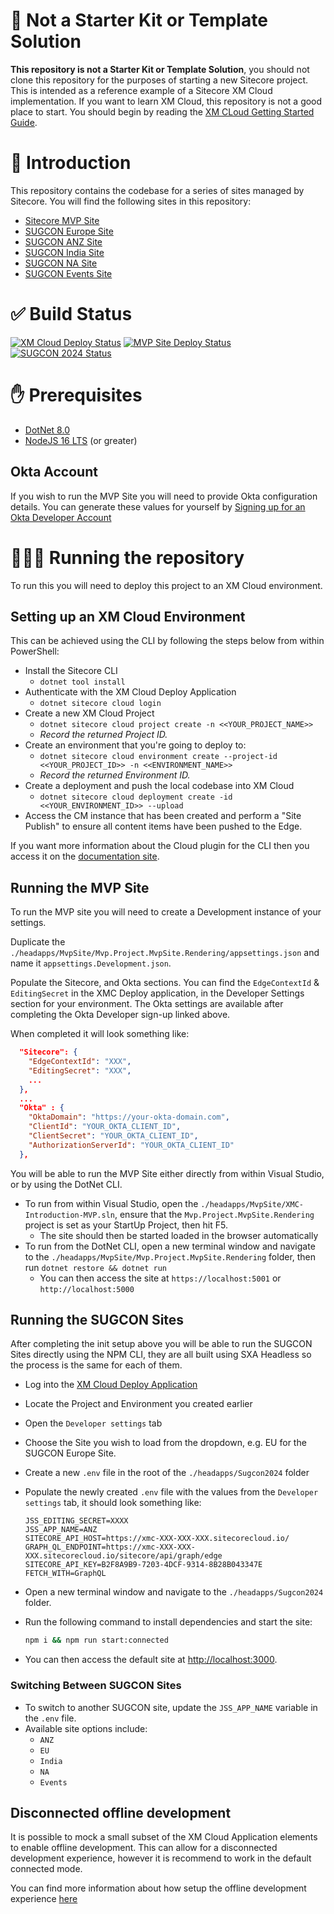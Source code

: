 # 🚫 Not a Starter Kit or Template Solution
**This repository is not a Starter Kit or Template Solution**, you should not clone this repository for the purposes of starting a new Sitecore project. This is intended as a reference example of a Sitecore XM Cloud implementation. If you want to learn XM Cloud, this repository is not a good place to start. You should begin by reading the [XM CLoud Getting Started Guide](https://doc.sitecore.com/xmc/en/developers/xm-cloud/getting-started-with-xm-cloud.html).

# 📝 Introduction
This repository contains the codebase for a series of sites managed by Sitecore. You will find the following sites in this repository:
- [Sitecore MVP Site](https://mvp.sitecore.com)
- [SUGCON Europe Site](https://europe.sugcon.events)
- [SUGCON ANZ Site](https://anz.sugcon.events)
- [SUGCON India Site](https://india.sugcon.events)
- [SUGCON NA Site](https://na.sugcon.events)
- [SUGCON Events Site](https://www.sugcon.events)

# ✅ Build Status
[![XM Cloud Deploy Status](https://github.com/Sitecore/XM-Cloud-Introduction/actions/workflows/CI-CD_XM_Cloud.yml/badge.svg?branch=main)](https://github.com/Sitecore/XM-Cloud-Introduction/actions/workflows/CI-CD_XM_Cloud.yml)
[![MVP Site Deploy Status](https://github.com/Sitecore/XM-Cloud-Introduction/actions/workflows/CI-CD_MVP.yml/badge.svg?branch=main)](https://github.com/Sitecore/XM-Cloud-Introduction/actions/workflows/CI-CD_MVP.yml)
[![SUGCON 2024 Status](https://github.com/Sitecore/XM-Cloud-Introduction/actions/workflows/CI-CD_SUGCON_24.yml/badge.svg?branch=main)](https://github.com/Sitecore/XM-Cloud-Introduction/actions/workflows/CI-CD_SUGCON_24.yml)

# ✋ Prerequisites
- [DotNet 8.0](https://dotnet.microsoft.com/en-us/download)
- [NodeJS 16 LTS](https://nodejs.org/en/download/) (or greater)

## Okta Account
If you wish to run the MVP Site you will need to provide Okta configuration details. You can generate these values for yourself by [Signing up for an Okta Developer Account](https://developer.okta.com/signup/)

# 🏃‍♀️‍➡️ Running the repository
To run this you will need to deploy this project to an XM Cloud environment. 

## Setting up an XM Cloud Environment
This can be achieved using the CLI by following the steps below from within PowerShell:
- Install the Sitecore CLI
  - `dotnet tool install`
- Authenticate with the XM Cloud Deploy Application
  - `dotnet sitecore cloud login`
- Create a new XM Cloud Project
  - `dotnet sitecore cloud project create -n <<YOUR_PROJECT_NAME>>`
  - _Record the returned Project ID._
- Create an environment that you're going to deploy to:
  - `dotnet sitecore cloud environment create --project-id <<YOUR_PROJECT_ID>> -n <<ENVIRONMENT_NAME>>`
  - _Record the returned Environment ID._
- Create a deployment and push the local codebase into XM Cloud
  - `dotnet sitecore cloud deployment create -id <<YOUR_ENVIRONMENT_ID>> --upload`
- Access the CM instance that has been created and perform a "Site Publish" to ensure all content items have been pushed to the Edge.

If you want more information about the Cloud plugin for the CLI then you access it on the [documentation site](https://doc.sitecore.com/xmc/en/developers/xm-cloud/the-cloud-deployment-command.html).

## Running the MVP Site
To run the MVP site you will need to create a Development instance of your settings.

Duplicate the `./headapps/MvpSite/Mvp.Project.MvpSite.Rendering/appsettings.json` and name it `appsettings.Development.json`. 

Populate the Sitecore, and Okta sections. You can find the `EdgeContextId` & `EditingSecret` in the XMC Deploy application, in the Developer Settings section for your environment. The Okta settings are available after completing the Okta Developer sign-up linked above. 

When completed it will look something like:

```json
  "Sitecore": {
    "EdgeContextId": "XXX",
    "EditingSecret": "XXX",
    ...
  },
  ...
  "Okta" : {
    "OktaDomain": "https://your-okta-domain.com",
    "ClientId": "YOUR_OKTA_CLIENT_ID",
    "ClientSecret": "YOUR_OKTA_CLIENT_ID",
    "AuthorizationServerId": "YOUR_OKTA_CLIENT_ID"
  },
```
You will be able to run the MVP Site either directly from within Visual Studio, or by using the DotNet CLI.

- To run from within Visual Studio, open the `./headapps/MvpSite/XMC-Introduction-MVP.sln`, ensure that the `Mvp.Project.MvpSite.Rendering` project is set as your StartUp Project, then hit F5.
  - The site should then be started loaded in the browser automatically
- To run from the DotNet CLI, open a new terminal window and navigate to the `./headapps/MvpSite/Mvp.Project.MvpSite.Rendering` folder, then run `dotnet restore && dotnet run`
  - You can then access the site at `https://localhost:5001` or `http://localhost:5000`

## Running the SUGCON Sites

After completing the init setup above you will be able to run the SUGCON Sites directly using the NPM CLI, they are all built using SXA Headless so the process is the same for each of them.

- Log into the [XM Cloud Deploy Application](https://deploy.sitecorecloud.io/)
- Locate the Project and Environment you created earlier
- Open the `Developer settings` tab
- Choose the Site you wish to load from the dropdown, e.g. EU for the SUGCON Europe Site.
- Create a new `.env` file in the root of the `./headapps/Sugcon2024` folder
- Populate the newly created `.env` file with the values from the `Developer settings` tab, it should look something like:

  ```env
  JSS_EDITING_SECRET=XXXX
  JSS_APP_NAME=ANZ
  SITECORE_API_HOST=https://xmc-XXX-XXX-XXX.sitecorecloud.io/
  GRAPH_QL_ENDPOINT=https://xmc-XXX-XXX-XXX.sitecorecloud.io/sitecore/api/graph/edge
  SITECORE_API_KEY=B2F8A9B9-7203-4DCF-9314-8B28B043347E
  FETCH_WITH=GraphQL
  ```
- Open a new terminal window and navigate to the `./headapps/Sugcon2024` folder.
- Run the following command to install dependencies and start the site:
  ```bash
  npm i && npm run start:connected
  ```
- You can then access the default site at [http://localhost:3000](http://localhost:3000).

### Switching Between SUGCON Sites
   - To switch to another SUGCON site, update the `JSS_APP_NAME` variable in the `.env` file.
   - Available site options include:
     - `ANZ`
     - `EU`
     - `India`
     - `NA`
     - `Events`

## Disconnected offline development
It is possible to mock a small subset of the XM Cloud Application elements to enable offline development. This can allow for a disconnected development experience, however it is recommend to work in the default connected mode.

You can find more information about how setup the offline development experience [here](./local-containers/README.md)
